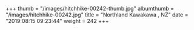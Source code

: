 +++
thumb = "/images/hitchhike-00242-thumb.jpg"
albumthumb = "/images/hitchhike-00242.jpg"
title = "Northland Kawakawa , NZ"
date = "2019:08:15 09:23:44"
weight = 242
+++
